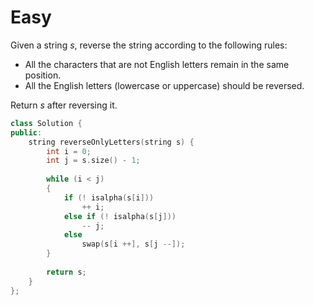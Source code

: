 # Easy

Given a string $s$, reverse the string according to the following rules:

- All the characters that are not English letters remain in the same position.
- All the English letters (lowercase or uppercase) should be reversed.

Return $s$ after reversing it.

```cpp
class Solution {
public:
    string reverseOnlyLetters(string s) {
        int i = 0;
        int j = s.size() - 1;
        
        while (i < j)
        {
            if (! isalpha(s[i]))
                ++ i;
            else if (! isalpha(s[j]))
                -- j;
            else
                swap(s[i ++], s[j --]);
        }
        
        return s;
    }
};
```

